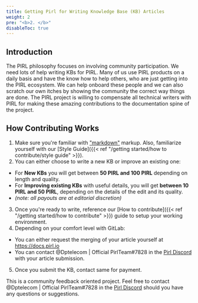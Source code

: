 ```yaml
---
title: Getting Pirl for Writing Knowledge Base (KB) Articles
weight: 2
pre: "<b>2. </b>"
disableToc: true
---
```


## Introduction

The PIRL philosophy focuses on involving community participation. We need lots of help writing KBs for PIRL. Many of us use PIRL products on a daily basis and have the know how to help others, who are just getting into the PIRL ecosystem. We can help onboard these people and we can also scratch our own itches by showing the community the correct way things are done. The PIRL project is willing to compensate all technical writers with PIRL for making these amazing contributions to the documentation spine of the project.

## How Contributing Works

1. Make sure you're familiar with ["markdown"](https://daringfireball.net/projects/markdown/syntax) markup. Also, familiarize yourself with our [Style Guide]({{< ref "/getting started/how to contribute/style guide" >}}).
2. You can either choose to write a new KB or improve an existing one:
  * For **New KBs** you will get between **50 PIRL and 100 PIRL** depending on length and quality.
  * For **Improving existing KBs** with useful details, you will get **between 10 PIRL and 50 PIRL**, depending on the details of the edit and its quality.
  * *(note: all payouts are at editorial discretion)*
3. Once you're ready to write, reference our [How to contribute]({{< ref "/getting started/how to contribute" >}}) guide to setup your working environment.
4. Depending on your comfort level with GitLab:
  * You can either request the merging of your article yourself at https://docs.pirl.io
  * You can contact @Dptelecom | Official PirlTeam#7828 in the [Pirl Discord](https://discord.gg/ZSAzcmn) with your article submission.
5. Once you submit the KB, contact same for payment.

This is a community feedback oriented project. Feel free to contact @Dptelecom | Official PirlTeam#7828 in the [Pirl Discord](https://discord.gg/ZSAzcmn) should you have any questions or suggestions.
